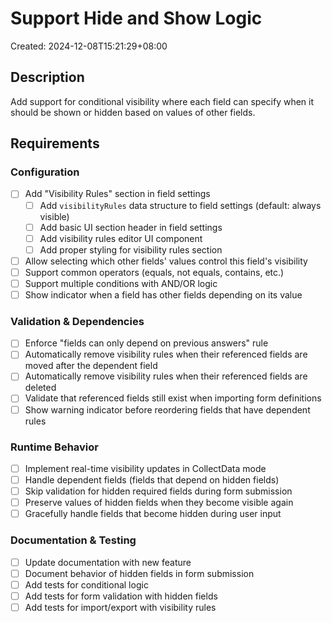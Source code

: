 # Support Hide and Show Logic

Created: 2024-12-08T15:21:29+08:00

## Description

Add support for conditional visibility where each field can specify when it should be shown or hidden based on values of other fields.

## Requirements

### Configuration
- [ ] Add "Visibility Rules" section in field settings
    - [ ] Add `visibilityRules` data structure to field settings (default: always visible)
    - [ ] Add basic UI section header in field settings
    - [ ] Add visibility rules editor UI component
    - [ ] Add proper styling for visibility rules section
- [ ] Allow selecting which other fields' values control this field's visibility
- [ ] Support common operators (equals, not equals, contains, etc.)
- [ ] Support multiple conditions with AND/OR logic
- [ ] Show indicator when a field has other fields depending on its value

### Validation & Dependencies
- [ ] Enforce "fields can only depend on previous answers" rule
- [ ] Automatically remove visibility rules when their referenced fields are moved after the dependent field
- [ ] Automatically remove visibility rules when their referenced fields are deleted
- [ ] Validate that referenced fields still exist when importing form definitions
- [ ] Show warning indicator before reordering fields that have dependent rules

### Runtime Behavior
- [ ] Implement real-time visibility updates in CollectData mode
- [ ] Handle dependent fields (fields that depend on hidden fields)
- [ ] Skip validation for hidden required fields during form submission
- [ ] Preserve values of hidden fields when they become visible again
- [ ] Gracefully handle fields that become hidden during user input

### Documentation & Testing
- [ ] Update documentation with new feature
- [ ] Document behavior of hidden fields in form submission
- [ ] Add tests for conditional logic
- [ ] Add tests for form validation with hidden fields
- [ ] Add tests for import/export with visibility rules
